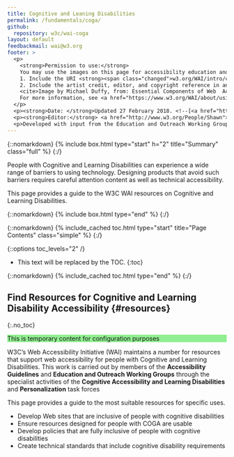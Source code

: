 ```yaml
---
title: Cognitive and Leaning Disabilities
permalink: /fundamentals/coga/
github:
  repository: w3c/wai-coga
layout: default
feedbackmail: wai@w3.org
footer: >
  <p>
    <strong>Permission to use:</strong> 
    You may use the images on this page for accessibility education and outreach if you: 
    1. Include the URI <strong><span class="changed">w3.org/WAI/intro/components.php</span> <em>prominently</em></strong> near the image, and 
    2. Include the artist credit, editor, and copyright reference in any published or posted material:<br>
    <cite>Image by Michael Duffy, from: Essential Components of Web  Accessibility. S.L. Henry, ed. Copyright W3C <sup>®</sup> (MIT, ERCIM, Keio, Beihang). w3.org/WAI/intro/components.php</cite><br>
    For more information, see <a href="https://www.w3.org/WAI/about/usingWAImaterial.html">Using WAI Materials</a>.
  </p>
  <p><strong>Date: </strong>Updated 27 February 2018. <!--[<a href="https://www.w3.org/WAI/EO/changelogs/cl-components">changelog</a>]--></p>
  <p><strong>Editor:</strong> <a href="http://www.w3.org/People/Shawn">Shawn Lawton Henry</a>. Graphic artist: Michael Duffy.</p>
  <p>Developed with input from the Education and Outreach Working Group (<a href="http://www.w3.org/WAI/EO/">EOWG</a>).</p>
---
```


{::nomarkdown}
{% include box.html type="start" h="2" title="Summary" class="full" %}
{:/}

People with Cognitive and Learning Disabilities can experience a wide range of barriers to using technology.
Designing products that avoid such barriers requires careful attention content as well as technical accessibility.

This page provides a guide to the W3C WAI resources on Cognitive and Learning Disabilities. 

{::nomarkdown}
{% include box.html type="end" %}
{:/}

{::nomarkdown}
{% include_cached toc.html type="start" title="Page Contents" class="simple" %}
{:/}

{::options toc_levels="2" /}

-   This text will be replaced by the TOC.
{:toc}

{::nomarkdown}
{% include_cached toc.html type="end" %}
{:/}


## Find Resources for Cognitive and Learning Disability Accessibility {#resources}
{:.no_toc}

<div style="background:lightgreen">This is temporary content for configuration purposes</div>

W3C’s Web Accessibility Initiative (WAI) maintains a number for resources that support web accessibility for people with Cognitive and Learning Disabilities. This work is carried out by members of the **Accessibility Guidelines** and **Education and Outreach Working Groups** through the specialist activities of the **Cognitive Accessibility and Learning Disabilities** and **Personalization** task forces

This page provides a guide to the most suitable resources for specific uses.

* Develop Web sites that are inclusive of people with cognitive disabilities
* Ensure resources designed for people with COGA are usable
* Develop policies that are fully inclusive of people with cognitive disabilities
* Create technical standards that include cognitive disability requirements
							

							
							
